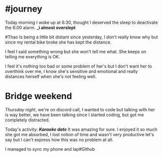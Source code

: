 # #journey 

Today morning I woke up at 6:30, thought I deserved the sleep to deactivate the 6:00 alarm. **_i almost overslept** 

#Thao Is being a little bit distant since yesterday, I don't really know why but since my rental bike broke she has kept the distance. 

I feel I said something wrong but she won't tell me what. She keeps on telling me everything is OK. 

I feel it's nothing too bad or some problem of her's but I don't want her to overthink over me, I know she's sensitive and emotional and really distances herself when she's not feeling well.
# Bridge weekend 

*Thursday night*, we're on discord call, I wanted to code but talking with her is way better, we have been talking since I started coding, but got me completely distracted. 

Today's activity: __*Karaoke date*__ It was amazing for sure. I enjoyed it so much she got me absorbed, I lost notion of time and wasn't very productive let's say but I can't express how this was no problem at all. 

I managed to sync my phone and lap#Github 
